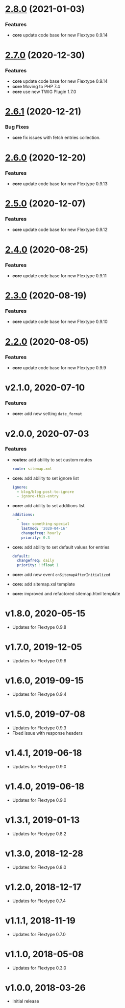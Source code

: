 <a name="2.8.0"></a>
# [2.8.0](https://github.com/flextype-plugins/sitemap/compare/v2.7.0...v2.8.0) (2021-01-03)

### Features

* **core** update code base for new Flextype 0.9.14

<a name="2.7.0"></a>
# [2.7.0](https://github.com/flextype-plugins/sitemap/compare/v2.6.1...v2.7.0) (2020-12-30)

### Features

* **core** update code base for new Flextype 0.9.14
* **core** Moving to PHP 7.4
* **core** use new TWIG Plugin 1.7.0

<a name="2.6.1"></a>
# [2.6.1](https://github.com/flextype-plugins/sitemap/compare/v2.6.0...v2.6.1) (2020-12-21)

### Bug Fixes

* **core** fix issues with fetch entries collection.

<a name="2.6.0"></a>
# [2.6.0](https://github.com/flextype-plugins/sitemap/compare/v2.5.0...v2.6.0) (2020-12-20)

### Features

* **core** update code base for new Flextype 0.9.13

<a name="2.5.0"></a>
# [2.5.0](https://github.com/flextype-plugins/sitemap/compare/v2.4.0...v2.5.0) (2020-12-07)

### Features

* **core** update code base for new Flextype 0.9.12

<a name="2.4.0"></a>
# [2.4.0](https://github.com/flextype-plugins/sitemap/compare/v2.3.0...v2.4.0) (2020-08-25)

### Features

* **core** update code base for new Flextype 0.9.11

<a name="2.3.0"></a>
# [2.3.0](https://github.com/flextype-plugins/sitemap/compare/v2.2.0...v2.3.0) (2020-08-19)

### Features

* **core** update code base for new Flextype 0.9.10

<a name="2.2.0"></a>
# [2.2.0](https://github.com/flextype-plugins/sitemap/compare/v2.1.0...v2.2.0) (2020-08-05)

### Features

* **core** update code base for new Flextype 0.9.9

# v2.1.0, 2020-07-10

### Features

* **core:** add new setting `date_format`

# v2.0.0, 2020-07-03

### Features

* **routes:** add ability to set custom routes
  ```yaml
  route: sitemap.xml
  ```
* **core:** add ability to set ignore list

  ```yaml
  ignore:
    - blog/blog-post-to-ignore
    - ignore-this-entry
  ```

* **core:** add ability to set additions list

  ```yaml
  additions:
    -
      loc: something-special
      lastmod: '2020-04-16'
      changefreq: hourly
      priority: 0.3
  ```

* **core:** add ability to set default values for entries

  ```yaml
  default:
    changefreq: daily
    priority: !!float 1
  ```

* **core:** add new event `onSitemapAfterInitialized`
* **core:** add sitemap.xsl template
* **core:** improved and refactored sitemap.html template

# v1.8.0, 2020-05-15
* Updates for Flextype 0.9.8

# v1.7.0, 2019-12-05
* Updates for Flextype 0.9.6

# v1.6.0, 2019-09-15
* Updates for Flextype 0.9.4

# v1.5.0, 2019-07-08
* Updates for Flextype 0.9.3
* Fixed issue with response headers

# v1.4.1, 2019-06-18
* Updates for Flextype 0.9.0

# v1.4.0, 2019-06-18
* Updates for Flextype 0.9.0

# v1.3.1, 2019-01-13
* Updates for Flextype 0.8.2

# v1.3.0, 2018-12-28
* Updates for Flextype 0.8.0

# v1.2.0, 2018-12-17
* Updates for Flextype 0.7.4

# v1.1.1, 2018-11-19
* Updates for Flextype 0.7.0

# v1.1.0, 2018-05-08
* Updates for Flextype 0.3.0

# v1.0.0, 2018-03-26
* Initial release
